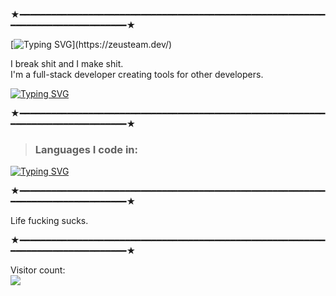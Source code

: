 ★━━━━━━━━━━━━━━━━━━━━━━━━━━━━━━━━━━━━━━━━━━━━━━━━━━━━━━━━━━━━━━━━━━━━━━━━━━━━━━━━★  

[![Typing SVG](http://readme-typing-svg.herokuapp.com?font=JetBrains+Mono&pause=1000&color=8200FF&random=false&width=435&lines=Hiiii%2C+I'm+Nova!)](https://zeusteam.dev/)  

I break shit and I make shit.  
I'm a full-stack developer creating tools for other developers.  

[![Typing SVG](http://readme-typing-svg.herokuapp.com?font=JetBrains+Mono&pause=1000&color=8200FF&random=false&width=435&lines=zeusteam.dev)](https://zeusteam.dev/)  

★━━━━━━━━━━━━━━━━━━━━━━━━━━━━━━━━━━━━━━━━━━━━━━━━━━━━━━━━━━━━━━━━━━━━━━━━━━━━━━━━★  

> ### Languages I code in: 
[![Typing SVG](http://readme-typing-svg.herokuapp.com?font=JetBrains+Mono&pause=1000&color=8200FF&random=false&width=435&lines=Python;HTML;CSS;JS;C%23)](https://zeusteam.dev/)  
  
★━━━━━━━━━━━━━━━━━━━━━━━━━━━━━━━━━━━━━━━━━━━━━━━━━━━━━━━━━━━━━━━━━━━━━━━━━━━━━━━━★  

Life fucking sucks.  

★━━━━━━━━━━━━━━━━━━━━━━━━━━━━━━━━━━━━━━━━━━━━━━━━━━━━━━━━━━━━━━━━━━━━━━━━━━━━━━━━★  

Visitor count:  
<img align="left" src="https://profile-counter.glitch.me/LunarN0v4/count.svg" />  
